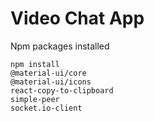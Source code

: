 
# Video Chat App

 Npm packages installed

```
npm install 
@material-ui/core 
@material-ui/icons 
react-copy-to-clipboard 
simple-peer 
socket.io-client

```